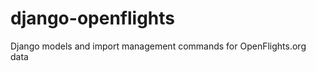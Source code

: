 django-openflights
==================

Django models and import management commands for OpenFlights.org data
